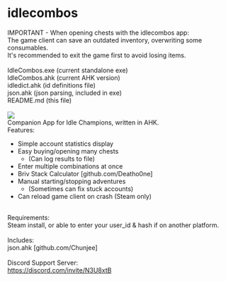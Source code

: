 # idlecombos
IMPORTANT - When opening chests with the idlecombos app:</br>
The game client can save an outdated inventory, overwriting some consumables.</br>
It's recommended to exit the game first to avoid losing items.</br>
</br>
IdleCombos.exe (current standalone exe)</br>
IdleCombos.ahk (current AHK version)</br>
idledict.ahk (id definitions file)</br>
json.ahk (json parsing, included in exe)</br>
README.md (this file)</br>
</br>
<img src="https://i.imgur.com/iu1Qbsj.png"></br>
Companion App for Idle Champions, written in AHK.</br>
Features:</br>
- Simple account statistics display</br>
- Easy buying/opening many chests</br>
  - (Can log results to file)</br>
- Enter multiple combinations at once</br>
- Briv Stack Calculator [github.com/Deatho0ne]</br>
- Manual starting/stopping adventures</br>
  - (Sometimes can fix stuck accounts)</br>
- Can reload game client on crash (Steam only)</br>
</br>
Requirements:</br>
Steam install, or able to enter your user_id & hash if on another platform.</br>
</br>
Includes:</br>
json.ahk [github.com/Chunjee]</br>
</br>
Discord Support Server:</br>
<a href="https://discord.com/invite/N3U8xtB">https://discord.com/invite/N3U8xtB</a>
